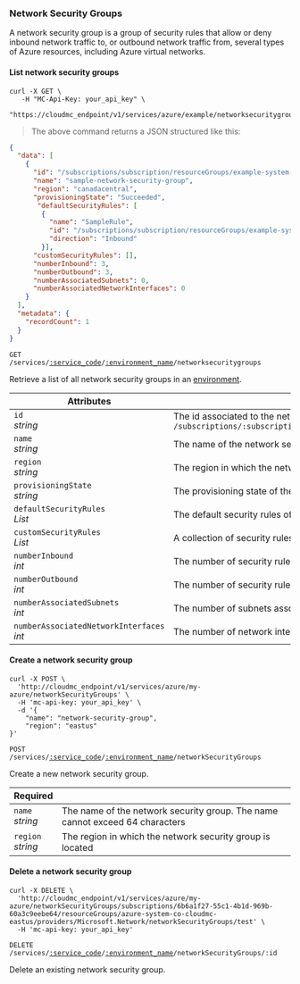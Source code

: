 ### Network Security Groups

A network security group is a group of security rules that allow or deny inbound network traffic to, or outbound network traffic from, several types of Azure resources, including Azure virtual networks.

<!-------------------- LIST NETWORK SECURITY GROUPS -------------------->

#### List network security groups

```shell
curl -X GET \
   -H "MC-Api-Key: your_api_key" \
   "https://cloudmc_endpoint/v1/services/azure/example/networksecuritygroups"
```
> The above command returns a JSON structured like this:

```json
{
  "data": [
    {
      "id": "/subscriptions/subscription/resourceGroups/example-system-azure-example/providers/Microsoft.Network/networksecuritygroups/sample-network-security-group",
      "name": "sample-network-security-group",
      "region": "canadacentral",
      "provisioningState": "Succeeded",
       "defaultSecurityRules": [
        {
          "name": "SampleRule",
          "id": "/subscriptions/subscription/resourceGroups/example-system-azure-example/providers/Microsoft.Network/networksecuritygroups/sample-network-security-group/defaultSecurityRules/SampleRuleInBound",
          "direction": "Inbound"
        }],
      "customSecurityRules": [],
      "numberInbound": 3,
      "numberOutbound": 3,
      "numberAssociatedSubnets": 0,
      "numberAssociatedNetworkInterfaces": 0
    }
  ],
  "metadata": {
    "recordCount": 1
  }
}
```

<code>GET /services/<a href="#administration-service-connections">:service_code</a>/<a href="#administration-environments">:environment_name</a>/networksecuritygroups</code>

Retrieve a list of all network security groups in an [environment](#administration-environments).

Attributes | &nbsp;
---------- | -----
`id`<br/>*string* | The id associated to the network security group. This is a canonized id from azure which is the form of `/subscriptions/:subscriptionid/resourceGroups/:resourcegroup/providers/Microsoft.Network/networksecuritygroups/:networkSecurityGroupName`
`name`<br/>*string* | The name of the network security group.
`region`<br/>*string* | The region in which the network security group is located
`provisioningState`<br/>*string* | The provisioning state of the network security group. Possible values are : Succeeded, Updating, Deleting and Failed
`defaultSecurityRules`<br/>*List* | The default security rules of network security group
`customSecurityRules`<br/>*List* | A collection of security rules of the network security group
`numberInbound`<br/>*int* | The number of security rules (default and custom) which are inbound
`numberOutbound`<br/>*int* | The number of security rules (default and custom) which are outbound
`numberAssociatedSubnets`<br/>*int* | The number of subnets associated with this network security group
`numberAssociatedNetworkInterfaces`<br/>*int* | The number of network interfaces associated with this network security group

<!-------------------- CREATE A NETWORK SECURITY GROUP -------------------->

#### Create a network security group

```shell
curl -X POST \
  'http://cloudmc_endpoint/v1/services/azure/my-azure/networkSecurityGroups' \
  -H 'mc-api-key: your_api_key' \
  -d '{
	"name": "network-security-group", 
	"region": "eastus"
}'
```

<code>POST /services/<a href="#administration-service-connections">:service_code</a>/<a href="#administration-environments">:environment_name</a>/networkSecurityGroups</code>

Create a new network security group.

Required | &nbsp;
------- | -----------
`name` <br/>*string* | The name of the network security group. The name cannot exceed 64 characters
`region`<br/>*string* | The region in which the network security group is located

#### Delete a network security group

```shell 
curl -X DELETE \
  'http://cloudmc_endpoint/v1/services/azure/my-azure/networkSecurityGroups/subscriptions/6b6a1f27-55c1-4b1d-969b-60a3c9eebe64/resourceGroups/azure-system-co-cloudmc-eastus/providers/Microsoft.Network/networkSecurityGroups/test' \
  -H 'mc-api-key: your_api_key'
  ```

  <code>DELETE /services/<a href="#administration-service-connections">:service_code</a>/<a href="#administration-environments">:environment_name</a>/networkSecurityGroups/:id</code>

  Delete an existing network security group.